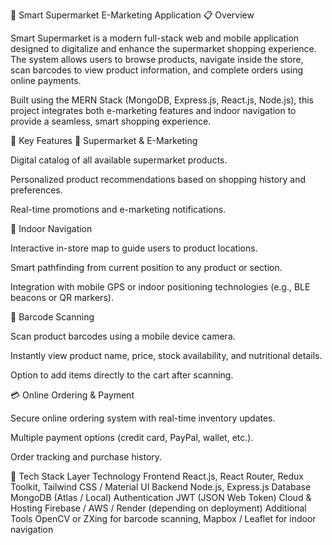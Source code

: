 🛒 Smart Supermarket E-Marketing Application
📋 Overview

Smart Supermarket is a modern full-stack web and mobile application designed to digitalize and enhance the supermarket shopping experience. The system allows users to browse products, navigate inside the store, scan barcodes to view product information, and complete orders using online payments.

Built using the MERN Stack (MongoDB, Express.js, React.js, Node.js), this project integrates both e-marketing features and indoor navigation to provide a seamless, smart shopping experience.

🚀 Key Features
🏬 Supermarket & E-Marketing

Digital catalog of all available supermarket products.

Personalized product recommendations based on shopping history and preferences.

Real-time promotions and e-marketing notifications.

🧭 Indoor Navigation

Interactive in-store map to guide users to product locations.

Smart pathfinding from current position to any product or section.

Integration with mobile GPS or indoor positioning technologies (e.g., BLE beacons or QR markers).

📱 Barcode Scanning

Scan product barcodes using a mobile device camera.

Instantly view product name, price, stock availability, and nutritional details.

Option to add items directly to the cart after scanning.

💳 Online Ordering & Payment

Secure online ordering system with real-time inventory updates.

Multiple payment options (credit card, PayPal, wallet, etc.).

Order tracking and purchase history.

🧰 Tech Stack
Layer	Technology
Frontend	React.js, React Router, Redux Toolkit, Tailwind CSS / Material UI
Backend	Node.js, Express.js
Database	MongoDB (Atlas / Local)
Authentication	JWT (JSON Web Token)
Cloud & Hosting	Firebase / AWS / Render (depending on deployment)
Additional Tools	OpenCV or ZXing for barcode scanning, Mapbox / Leaflet for indoor navigation
